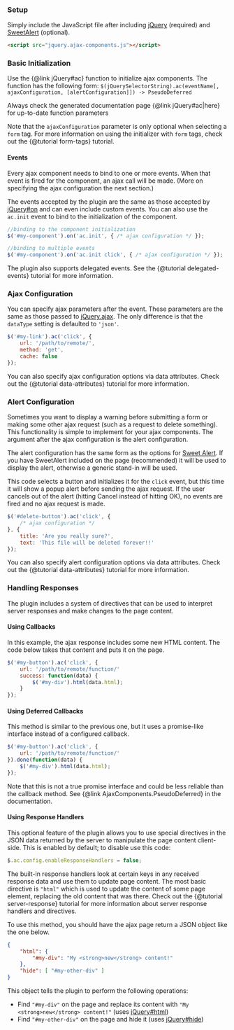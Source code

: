 
### Setup
Simply include the JavaScript file after including [jQuery](https://api.jquery.com/) (required) and [SweetAlert](http://t4t5.github.io/sweetalert/) (optional).

```html
<script src="jquery.ajax-components.js"></script>
```

### Basic Initialization
Use the {@link jQuery#ac} function to initialize ajax components. The function has the following form:
`$(jQuerySelectorString).ac(eventName[, ajaxConfiguration, [alertConfiguration]]) -> PseudoDeferred`

Always check the generated documentation page {@link jQuery#ac|here} for up-to-date function parameters

Note that the `ajaxConfiguration` parameter is only optional when selecting a `form` tag. For more information on using the initializer with `form` tags, check out the {@tutorial form-tags} tutorial.

#### Events
Every ajax component needs to bind to one or more events. When that event is fired for the component, an ajax call will be made. (More on specifying the ajax configuration the next section.)

The events accepted by the plugin are the same as those accepted by [jQuery#on](http://api.jquery.com/on/) and can even include custom events. You can also use the `ac.init` event to bind to the initialization of the component.

```javascript
//binding to the component initialization
$('#my-component').on('ac.init', { /* ajax configuration */ });

//binding to multiple events
$('#my-component').on('ac.init click', { /* ajax configuration */ });
```

The plugin also supports delegated events. See the {@tutorial delegated-events} tutorial for more information.

### Ajax Configuration
You can specify ajax parameters after the event. These parameters are the same as those passed to [jQuery.ajax](http://api.jquery.com/jquery.ajax/). The only difference is that the `dataType` setting is defaulted to `'json'`.

```javascript
$('#my-link').ac('click', {
	url: '/path/to/remote/',
	method: 'get',
	cache: false
});
```

You can also specify ajax configuration options via data attributes. Check out the {@tutorial data-attributes} tutorial for more information.

### Alert Configuration
Sometimes you want to display a warning before submitting a form or making some other ajax request (such as a request to delete something). This functionality is simple to implement for your ajax components. The argument after the ajax configuration is the alert configuration.

The alert configuration has the same form as the options for [Sweet Alert](http://t4t5.github.io/sweetalert/). If you have SweetAlert included on the page (recommended) it will be used to display the alert, otherwise a generic stand-in will be used.

This code selects a button and initializes it for the `click` event, but this time it will show a popup alert before sending the ajax request. If the user cancels out of the alert (hitting Cancel instead of hitting OK), no events are fired and no ajax request is made.

```javascript
$('#delete-button').ac('click', {
	/* ajax configuration */
}, {
	title: 'Are you really sure?',
	text: 'This file will be deleted forever!!'
});
```

You can also specify alert configuration options via data attributes. Check out the {@tutorial data-attributes} tutorial for more information.

### Handling Responses
The plugin includes a system of directives that can be used to interpret server responses and make changes to the page content.

#### Using Callbacks
In this example, the ajax response includes some new HTML content. The code below takes that content and puts it on the page.

```javascript
$('#my-button').ac('click', {
	url: '/path/to/remote/function/'
	success: function(data) {
		$('#my-div').html(data.html);
	}
});
```

#### Using Deferred Callbacks
This method is similar to the previous one, but it uses a promise-like interface instead of a configured callback.

```javascript
$('#my-button').ac('click', {
	url: '/path/to/remote/function/'
}).done(function(data) {
	$('#my-div').html(data.html);
});
```

Note that this is not a true promise interface and could be less reliable than the callback method. See {@link AjaxComponents.PseudoDeferred} in the documentation.

#### Using Response Handlers
This optional feature of the plugin allows you to use special directives in the JSON data returned by the server to manipulate the page content client-side. This is enabled by default; to disable use this code:

```javascript
$.ac.config.enableResponseHandlers = false;
```

The built-in response handlers look at certain keys in any received response data and use them to update page content. The most basic directive is `"html"` which is used to update the content of some page element, replacing the old content that was there. Check out the {@tutorial server-response} tutorial for more information about server response handlers and directives.

To use this method, you should have the ajax page return a JSON object like the one below.

```json
{
	"html": {
		"#my-div": "My <strong>new</strong> content!"
	},
	"hide": [ "#my-other-div" ]
}
```

This object tells the plugin to perform the following operations:
- Find `"#my-div"` on the page and replace its content with `"My <strong>new</strong> content!"` (uses [jQuery#html](http://api.jquery.com/html/))
- Find `"#my-other-div"` on the page and hide it (uses [jQuery#hide](http://api.jquery.com/hide/))
